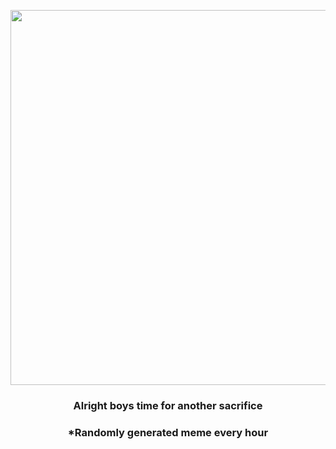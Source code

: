 <p align="center">
        <img src="https://i.redd.it/9f0m51rxb3u81.jpg" width="600" height="600">
        </p>
        <h3 align="center">Alright boys time for another sacrifice</h3>
        <h3 align="center">*Randomly generated meme every hour</h3>
    
